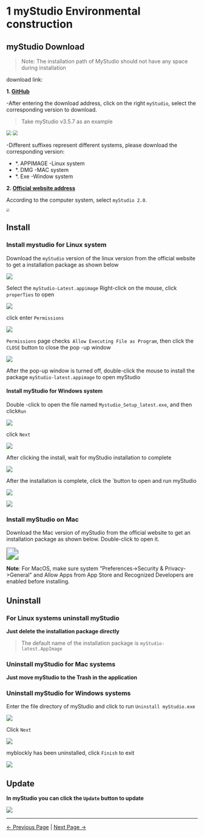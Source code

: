 # 1 myStudio Environmental construction

## myStudio Download

> Note: The installation path of MyStudio should not have any space during installation

download link:

**1. [GitHub](https://github.com/elephantrobotics/myStudio)**

-After entering the download address, click on the right `myStudio`, select the corresponding version to download.

> Take myStudio v3.5.7 as an example

<img src=".\img\github.png" style="zoom: 80%;" />

<img src=".\img\github_download.png" style="zoom: 80%;" />

-Different suffixes represent different systems, please download the corresponding version:
   - \*. APPIMAGE -Linux system
   - \*. DMG -MAC system
   - \*. Exe -Window system

**2. [Official website address](https://www.elephantrobotics.com/download/)**

According to the computer system, select `myStudio 2.0`.

<img src=".\img\download_web.png" style="zoom: 50%;" />

## Install

### Install mystudio for Linux system

Download the `myStudio` version of the linux version from the official website to get a installation package as shown below

![](.\img\320\appimage.png)

Select the `myStudio-Latest.appimage` Right-click on the mouse, click` properTies` to open

<img src=".\img\320\appimage1.png"  />

click enter `Permissions`

<img src=".\img\320\appimage2.png"  />

`Permissions` page checks` Allow Executing File as Program`, then click the `CLOSE` button to close the pop -up window

<img src=".\img\320\appimage3.png"  />

After the pop-up window is turned off, double-click the mouse to install the package `myStudio-latest.appimage` to open myStudio

#### Install myStudio for Windows system

Double -click to open the file named `Mystudio_Setup_latest.exe`, and then click` Run `

![](.\img\install_1.png)

click `Next`

![](.\img\install_2.png)

After clicking the install, wait for myStudio installation to complete

![](.\img\install_3.png)

After the installation is complete, click the `button to open and run myStudio

![](.\img\install_4.png)

![](.\img\install_5.png)

### Install myStudio on Mac

Download the Mac version of myStudio from the official website to get an installation package as shown below. Double-click to open it.

<img src=".\img\mac.png" style="zoom:200%;" />

**Note**: For MacOS, make sure system "Preferences->Security & Privacy->General" and Allow Apps from App Store and Recognized Developers are enabled before installing.

## Uninstall

### For Linux systems uninstall myStudio

**Just delete the installation package directly**

> The default name of the installation package is `myStudio-latest.AppImage`


### Uninstall myStudio for Mac systems

**Just move myStudio to the Trash in the application**

### Uninstall myStudio for Windows systems

Enter the file directory of myStudio and click to run `Uninstall myStudio.exe`

![](.\img\uninstall_1.png)

Click `Next`

![](.\img\uninstall_2.png)

myblockly has been uninstalled, click `Finish` to exit

![](.\img\uninstall_3.png)

## Update

**In myStudio you can click the `Update` button to update**

![](.\img\update.png)

---

[← Previous Page](./README.md) | [Next Page →](5.2.2-install_driver.md)